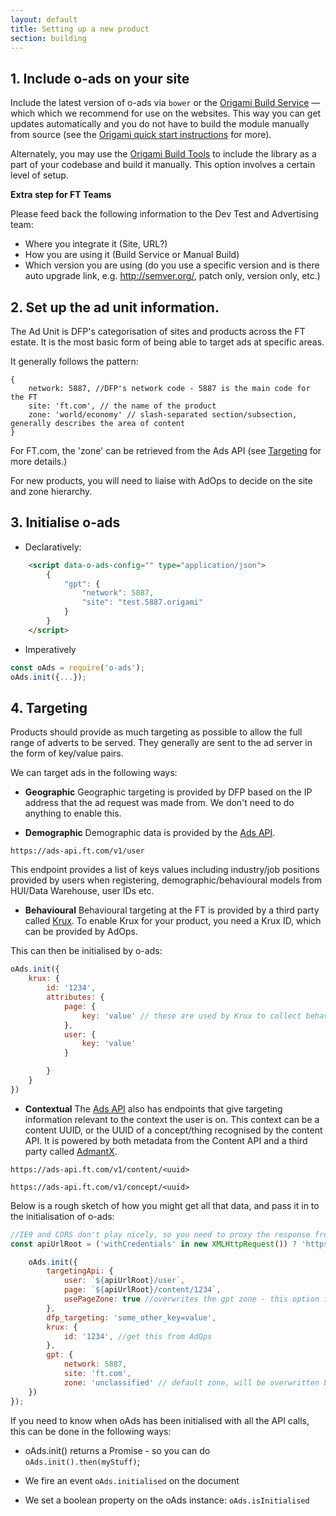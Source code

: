 ```yaml
---
layout: default
title: Setting up a new product
section: building
---
```


## 1. Include o-ads on your site
Include the latest version of o-ads via `bower` or the [Origami Build Service](http://build.origami.ft.com/v2/) — which which we recommend for use on the websites. This way you can get updates automatically and you do not have to build the module manually from source (see the [Origami quick start instructions](http://registry.origami.ft.com/components/o-ads#section-usage) for more).

Alternately, you may use the [Origami Build Tools](http://origami.ft.com/docs/developer-guide/modules/building-modules/) to include the library as a part of your codebase and build it manually. This option involves a certain level of setup.

**Extra step for FT Teams**

Please feed back the following information to the Dev Test and Advertising team:
* Where you integrate it (Site, URL?)
* How you are using it (Build Service or Manual Build)
* Which version you are using (do you use a specific version and is there auto upgrade link, e.g. http://semver.org/, patch only, version only, etc.)

## 2. Set up the ad unit information.
The Ad Unit is DFP's categorisation of sites and products across the FT estate. It is the most basic form of being able to target ads at specific areas.

It generally follows the pattern:

```
{
	network: 5887, //DFP's network code - 5887 is the main code for the FT
	site: 'ft.com', // the name of the product
	zone: 'world/economy' // slash-separated section/subsection, generally describes the area of content
}

```

For FT.com, the 'zone' can be retrieved from the Ads API (see [Targeting]({{site.baseurl}}/docs/developer-guide/new-product#targeting) for more details.)

For new products, you will need to liaise with AdOps to decide on the site and zone hierarchy.

## 3. Initialise o-ads
* Declaratively:
```html
	<script data-o-ads-config="" type="application/json">
		{
			"gpt": {
				"network": 5887,
				"site": "test.5887.origami"
			}
		}
	</script>
```

* Imperatively
```js
const oAds = require('o-ads');
oAds.init({...});
```

## 4. Targeting

Products should provide as much targeting as possible to allow the full range of adverts to be served. They generally are sent to the ad server in the form of key/value pairs.

We can target ads in the following ways:

* **Geographic**
Geographic targeting is provided by DFP based on the IP address that the ad request was made from. We don't need to do anything to enable this.

* **Demographic**
Demographic data is provided by the [Ads API](https://github.com/Financial-Times/ads-api).

`https://ads-api.ft.com/v1/user`

This endpoint provides a list of keys values including industry/job positions provided by users when registering, demographic/behavioural models from HUI/Data Warehouse, user IDs etc.

* **Behavioural**
Behavioural targeting at the FT is provided by a third party called [Krux](http://www.krux.com/). To enable Krux for your product, you need a Krux ID, which can be provided by AdOps.

This can then be initialised by o-ads:

```js
oAds.init({
	krux: {
		id: '1234',
		attributes: {
			page: {
				key: 'value' // these are used by Krux to collect behavioural data about the user and their context. Some of these can be provided by the two ads-api responses, showcased below.
			},
			user: {
				key: 'value'
			}

		}
	}
})

```

* **Contextual**
The [Ads API](https://github.com/Financial-Times/ads-api) also has endpoints that give targeting information relevant to the context the user is on. This context can be a content UUID, or the UUID of a concept/thing recognised by the content API. It is powered by both metadata from the Content API and a third party called [AdmantX](http://www.admantx.com/).

`https://ads-api.ft.com/v1/content/<uuid>`

`https://ads-api.ft.com/v1/concept/<uuid>`


Below is a rough sketch of how you might get all that data, and pass it in to the initialisation of o-ads:

```js
//IE9 and CORS don't play nicely, so you need to proxy the response from your own domain for older browsers.
const apiUrlRoot = ('withCredentials' in new XMLHttpRequest()) ? 'https://ads-api.ft.com/v1' : 'https://mydomain.ft.com/proxy/ads-api/v1';

	oAds.init({
		targetingApi: {
			user: `${apiUrlRoot}/user`,
			page: `${apiUrlRoot}/content/1234`,
			usePageZone: true //overwrites the gpt zone - this option is false by default
		},
		dfp_targeting: 'some_other_key=value',
		krux: {
			id: '1234', //get this from AdOps
		},
		gpt: {
			network: 5887,
			site: 'ft.com',
			zone: 'unclassified' // default zone, will be overwritten by the response from the API
	})
});

```

If you need to know when oAds has been initialised with all the API calls, this can be done in the following ways:

* oAds.init() returns a Promise - so you can do `oAds.init().then(myStuff)`;
* We fire an event `oAds.initialised` on the document

* We set a boolean property on the oAds instance: `oAds.isInitialised`
